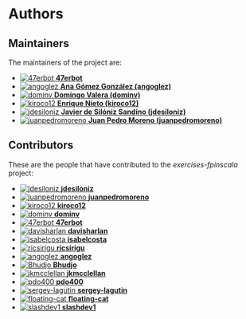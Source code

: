 [comment]: <> (Don't edit this file!)
[comment]: <> (It is automatically updated after every release of https://github.com/47degrees/.github)
[comment]: <> (If you want to suggest a change, please open a PR or issue in that repository)

# Authors

## Maintainers

The maintainers of the project are:

- [![47erbot](https://avatars1.githubusercontent.com/u/24799081?v=4&s=20) **47erbot**](https://github.com/47erbot)
- [![angoglez](https://avatars0.githubusercontent.com/u/10107285?v=4&s=20) **Ana Gómez González (angoglez)**](https://github.com/angoglez)
- [![dominv](https://avatars1.githubusercontent.com/u/3943031?v=4&s=20) **Domingo Valera (dominv)**](https://github.com/dominv)
- [![kiroco12](https://avatars1.githubusercontent.com/u/48894338?v=4&s=20) **Enrique Nieto (kiroco12)**](https://github.com/kiroco12)
- [![jdesiloniz](https://avatars2.githubusercontent.com/u/2835739?v=4&s=20) **Javier de Silóniz Sandino (jdesiloniz)**](https://github.com/jdesiloniz)
- [![juanpedromoreno](https://avatars2.githubusercontent.com/u/4879373?v=4&s=20) **Juan Pedro Moreno (juanpedromoreno)**](https://github.com/juanpedromoreno)

## Contributors

These are the people that have contributed to the _exercises-fpinscala_ project:

- [![jdesiloniz](https://avatars2.githubusercontent.com/u/2835739?v=4&s=20) **jdesiloniz**](https://github.com/jdesiloniz)
- [![juanpedromoreno](https://avatars2.githubusercontent.com/u/4879373?v=4&s=20) **juanpedromoreno**](https://github.com/juanpedromoreno)
- [![kiroco12](https://avatars1.githubusercontent.com/u/48894338?v=4&s=20) **kiroco12**](https://github.com/kiroco12)
- [![dominv](https://avatars1.githubusercontent.com/u/3943031?v=4&s=20) **dominv**](https://github.com/dominv)
- [![47erbot](https://avatars1.githubusercontent.com/u/24799081?v=4&s=20) **47erbot**](https://github.com/47erbot)
- [![davisharlan](https://avatars3.githubusercontent.com/u/35711200?v=4&s=20) **davisharlan**](https://github.com/davisharlan)
- [![isabelcosta](https://avatars1.githubusercontent.com/u/11148726?v=4&s=20) **isabelcosta**](https://github.com/isabelcosta)
- [![ricsirigu](https://avatars3.githubusercontent.com/u/5004093?v=4&s=20) **ricsirigu**](https://github.com/ricsirigu)
- [![angoglez](https://avatars0.githubusercontent.com/u/10107285?v=4&s=20) **angoglez**](https://github.com/angoglez)
- [![Bhudjo](https://avatars0.githubusercontent.com/u/830963?v=4&s=20) **Bhudjo**](https://github.com/Bhudjo)
- [![jkmcclellan](https://avatars3.githubusercontent.com/u/52432856?v=4&s=20) **jkmcclellan**](https://github.com/jkmcclellan)
- [![pdo400](https://avatars1.githubusercontent.com/u/1780993?v=4&s=20) **pdo400**](https://github.com/pdo400)
- [![sergey-lagutin](https://avatars3.githubusercontent.com/u/11209668?v=4&s=20) **sergey-lagutin**](https://github.com/sergey-lagutin)
- [![floating-cat](https://avatars0.githubusercontent.com/u/6748077?v=4&s=20) **floating-cat**](https://github.com/floating-cat)
- [![slashdev1](https://avatars1.githubusercontent.com/u/50917204?v=4&s=20) **slashdev1**](https://github.com/slashdev1)